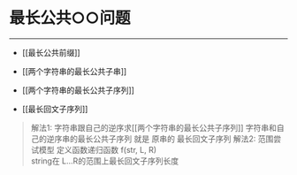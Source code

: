 # 最长公共○○问题

---


- [[最长公共前缀]]
- [[两个字符串的最长公共子串]]
- [[两个字符串的最长公共子序列]]


- [[最长回文子序列]]
>解法1: 字符串跟自己的逆序求[[两个字符串的最长公共子序列]]
>字符串和自己的逆序串的最长公共子序列 就是 原串的 最长回文子序列
>解法2: 范围尝试模型
>定义函数递归函数 f(str, L, R)  
string在 L...R的范围上最长回文子序列长度